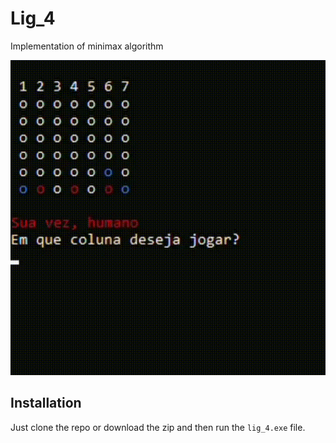 # Lig_4

Implementation of minimax algorithm

![Game gif](./demo.gif)

## Installation

Just clone the repo or download the zip and then run the `lig_4.exe` file.